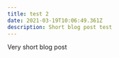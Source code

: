 ```yaml
---
title: test 2
date: 2021-03-19T10:06:49.361Z
description: Short blog post test
---
```

Very short blog post